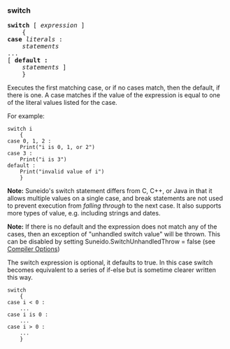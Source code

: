 ### switch
<pre>
<b>switch</b> [ <i>expression</i> ]
    {
<b>case</b> <i>literals</i> :
    <i>statements</i>
...
[ <b>default :</b>
    <i>statements</i> ]
    }
</pre>

Executes the first matching case, or if no cases match, then the default, if there is one. A case matches if the value of the expression is equal to one of the literal values listed for the case.

For example:

``` suneido
switch i
    {
case 0, 1, 2 :
    Print("i is 0, 1, or 2")
case 3 :
    Print("i is 3")
default :
    Print("invalid value of i")
    }
```

**Note:** Suneido's switch statement differs from C, C++, or Java in that it allows multiple values on a single case, and break statements are not used to prevent execution from *falling through* to the next case. It also supports more types of value, e.g. including strings and dates.

**Note:** If there is no default and the expression does not match any of the cases, then an exception of "unhandled switch value" will be thrown. This can be disabled by setting Suneido.SwitchUnhandledThrow = false (see [Compiler Options](<../../Introduction/Compiler Options.md>))

The switch expression is optional, it defaults to true. In this case switch becomes equivalent to a series of if-else but is sometime clearer written this way.

``` suneido
switch
    {
case i < 0 :
    ...
case i is 0 :
    ...
case i > 0 :
    ...
    }
```